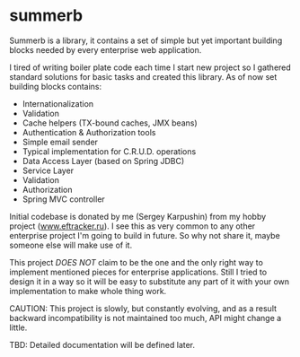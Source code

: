 # summerb
Summerb is a library, it contains a set of simple but yet important building blocks needed by every enterprise web application. 

I tired of writing boiler plate code each time I start new project so I gathered standard solutions for basic tasks and created this library. As of now set building blocks contains:
* Internationalization
* Validation
* Cache helpers (TX-bound caches, JMX beans)
* Authentication & Authorization tools
* Simple email sender
* Typical implementation for C.R.U.D. operations
 * Data Access Layer (based on Spring JDBC)
 * Service Layer
 * Validation
 * Authorization
 * Spring MVC controller
 
Initial codebase is donated by me (Sergey Karpushin) from my hobby project (www.eftracker.ru). I see this as very common to any other enterprise project I'm going to build in future. So why not share it, maybe someone else will make use of it.

This project *DOES NOT* claim to be the one and the only right way to implement mentioned pieces for enterprise applications. Still I tried to design it in a way so it will be easy to substitute any part of it with your own implementation to make whole thing work.

CAUTION: This project is slowly, but constantly evolving, and as a result backward incompatibility is not maintained too much, API might change a little. 

TBD: Detailed documentation will be defined later.
